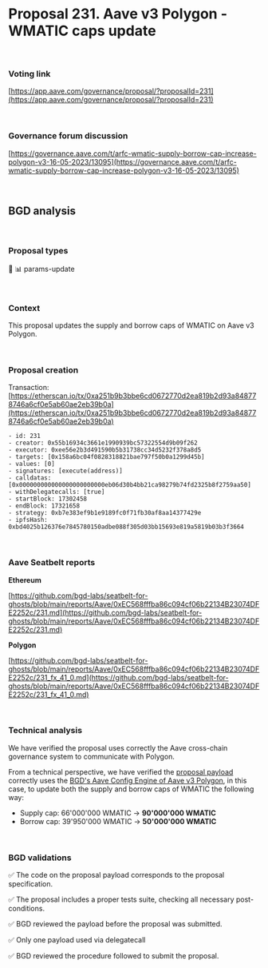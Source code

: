 # Proposal 231. Aave v3 Polygon - WMATIC caps update

<br>


### Voting link

[https://app.aave.com/governance/proposal/?proposalId=231](https://app.aave.com/governance/proposal/?proposalId=231)

<br>

### Governance forum discussion

[https://governance.aave.com/t/arfc-wmatic-supply-borrow-cap-increase-polygon-v3-16-05-2023/13095](https://governance.aave.com/t/arfc-wmatic-supply-borrow-cap-increase-polygon-v3-16-05-2023/13095)

<br>

## BGD analysis

<br>

### Proposal types

:wrench: :bar_chart: params-update

<br>

### Context

This proposal updates the supply and borrow caps of WMATIC on Aave v3 Polygon.


<br>

### Proposal creation

Transaction: [https://etherscan.io/tx/0xa251b9b3bbe6cd0672770d2ea819b2d93a848778746a6cf0e5ab60ae2eb39b0a](https://etherscan.io/tx/0xa251b9b3bbe6cd0672770d2ea819b2d93a848778746a6cf0e5ab60ae2eb39b0a)

```
- id: 231
- creator: 0x55b16934c3661e1990939bc57322554d9b09f262
- executor: 0xee56e2b3d491590b5b31738cc34d5232f378a8d5
- targets: [0x158a6bc04f0828318821bae797f50b0a1299d45b]
- values: [0]
- signatures: [execute(address)]
- calldatas: [0x000000000000000000000000eb06d30b4bb21ca98279b74fd2325b8f2759aa50]
- withDelegatecalls: [true]
- startBlock: 17302458
- endBlock: 17321658
- strategy: 0xb7e383ef9b1e9189fc0f71fb30af8aa14377429e
- ipfsHash: 0xbd4025b126376e7845780150adbe088f305d03bb15693e819a5819b03b3f3664
```

<br>

### Aave Seatbelt reports

**Ethereum**

[https://github.com/bgd-labs/seatbelt-for-ghosts/blob/main/reports/Aave/0xEC568fffba86c094cf06b22134B23074DFE2252c/231.md](https://github.com/bgd-labs/seatbelt-for-ghosts/blob/main/reports/Aave/0xEC568fffba86c094cf06b22134B23074DFE2252c/231.md)

**Polygon**

[https://github.com/bgd-labs/seatbelt-for-ghosts/blob/main/reports/Aave/0xEC568fffba86c094cf06b22134B23074DFE2252c/231_fx_41_0.md](https://github.com/bgd-labs/seatbelt-for-ghosts/blob/main/reports/Aave/0xEC568fffba86c094cf06b22134B23074DFE2252c/231_fx_41_0.md)

<br>

### Technical analysis

We have verified the proposal uses correctly the Aave cross-chain governance system to communicate with Polygon.

From a technical perspective, we have verified the [proposal payload](https://polygonscan.com/address/0xeb06d30b4bb21ca98279b74fd2325b8f2759aa50#code#F23#L1) correctly uses the [BGD's Aave Config Engine of Aave v3 Polygon](https://polygonscan.com/address/0xe202f2fc4b6a37ba53cfd15be42a762a645fca07#code#F18#L1), in this case, to update both the supply and borrow caps of WMATIC  the following way:
- Supply cap: 66'000'000 WMATIC -> **90'000'000 WMATIC**
- Borrow cap: 39'950'000 WMATIC -> **50'000'000 WMATIC**

<br>

### BGD validations

:white_check_mark: The code on the proposal payload corresponds to the proposal specification.

:white_check_mark: The proposal includes a proper tests suite, checking all necessary post-conditions.

:white_check_mark: BGD reviewed the payload before the proposal was submitted.

:white_check_mark: Only one payload used via delegatecall

:white_check_mark: BGD reviewed the procedure followed to submit the proposal.
